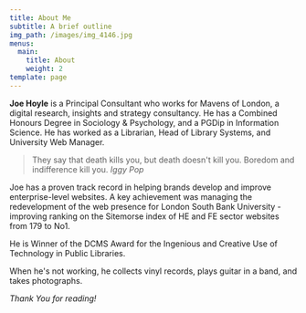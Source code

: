 ```yaml
---
title: About Me
subtitle: A brief outline
img_path: /images/img_4146.jpg
menus:
  main:
    title: About
    weight: 2
template: page
---
```

**Joe Hoyle** is a Principal Consultant who works for Mavens of London, a digital research, insights and strategy consultancy. He has a Combined Honours Degree in Sociology & Psychology, and a PGDip in Information Science. He has worked as a Librarian, Head of Library Systems, and University Web Manager.

> They say that death kills you, but death doesn't kill you. Boredom and indifference kill you. <cite>Iggy Pop</cite>

Joe has a proven track record in helping brands develop and improve enterprise-level websites. A key achievement was managing the redevelopment of the web presence for London South Bank University - improving ranking on the Sitemorse index of HE and FE sector websites from 179 to No1.

He is Winner of the DCMS Award for the Ingenious and Creative Use of Technology in Public Libraries.

When he's not working, he collects vinyl records, plays guitar in a band, and takes photographs.

_Thank You for reading!_
